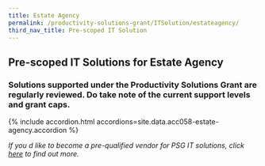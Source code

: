 ```yaml
---
title: Estate Agency
permalink: /productivity-solutions-grant/ITSolution/estateagency/
third_nav_title: Pre-scoped IT Solution
---
```


## Pre-scoped IT Solutions for Estate Agency

### Solutions supported under the Productivity Solutions Grant are regularly reviewed. Do take note of the current support levels and grant caps.

{% include accordion.html accordions=site.data.acc058-estate-agency.accordion %}

_If you d like to become a pre-qualified vendor for PSG IT solutions, click <a target='_blank' href='https://www.imda.gov.sg/icmvendors' >here</a> to find out more._